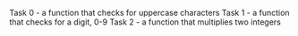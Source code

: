 Task 0 - a function that checks for uppercase characters
Task 1 - a function that checks for  a digit, 0-9
Task 2 - a function that multiplies two integers
